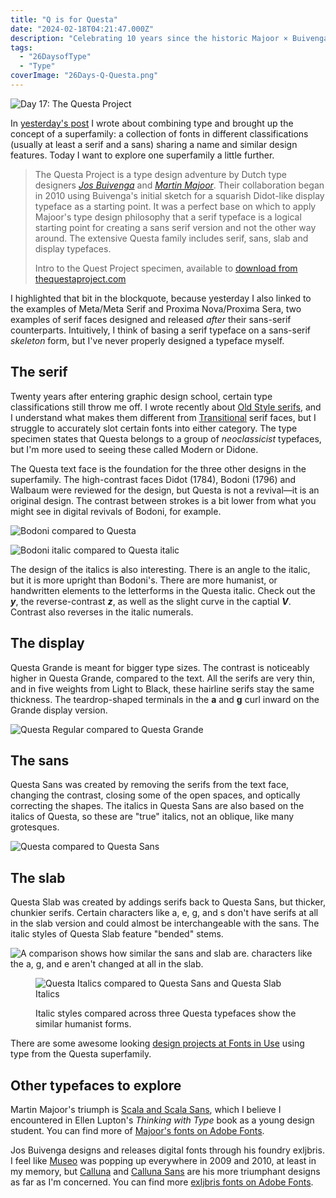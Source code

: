 ```yaml
---
title: "Q is for Questa"
date: "2024-02-18T04:21:47.000Z"
description: "Celebrating 10 years since the historic Majoor × Buivenga collab. "
tags: 
  - "26DaysofType"
  - "Type"
coverImage: "26Days-Q-Questa.png"
---
```


![Day 17: The Questa Project](images/26Days-Q-Questa-1024x576.png)

In [yesterday's post](https://nicksimson.com/posts/pairs/) I wrote about combining type and brought up the concept of a superfamily: a collection of fonts in different classifications (usually at least a serif and a sans) sharing a name and similar design features. Today I want to explore one superfamily a little further.

> The Questa Project is a type design adventure by Dutch type designers _[Jos Buivenga](https://www.exljbris.com/)_ and _[Martin Majoor](https://www.martinmajoor.com)_. Their collaboration began in 2010 using Buivenga's initial sketch for a squarish Didot-like display typeface as a starting point. It was a perfect base on which to apply Majoor's type design philosophy that a serif typeface is a logical starting point for creating a sans serif version and not the other way around. The extensive Questa family includes serif, sans, slab and display typefaces.
> 
> Intro to the Quest Project specimen, available to [download from thequestaproject.com](https://thequestaproject.com/free.html)

I highlighted that bit in the blockquote, because yesterday I also linked to the examples of Meta/Meta Serif and Proxima Nova/Proxima Sera, two examples of serif faces designed and released _after_ their sans-serif counterparts. Intuitively, I think of basing a serif typeface on a sans-serif _skeleton_ form, but I've never properly designed a typeface myself.

## The serif

Twenty years after entering graphic design school, certain type classifications still throw me off. I wrote recently about [Old Style serifs](https://nicksimson.com/posts/old-style/), and I understand what makes them different from [Transitional](https://fonts.google.com/knowledge/glossary/transitional_neo_classical) serif faces, but I struggle to accurately slot certain fonts into either category. The type specimen states that Questa belongs to a group of _neoclassicist_ typefaces, but I'm more used to seeing these called Modern or Didone.

The Questa text face is the foundation for the three other designs in the superfamily. The high-contrast faces Didot (1784), Bodoni (1796) and Walbaum were reviewed for the design, but Questa is not a revival—it is an original design. The contrast between strokes is a bit lower from what you might see in digital revivals of Bodoni, for example.

![Bodoni compared to Questa](images/26Days-Q-Questa-Regular-1024x576.png)

![Bodoni italic compared to Questa italic](images/26Days-Q-Questa-Italic-1024x576.png)

The design of the italics is also interesting. There is an angle to the italic, but it is more upright than Bodoni's. There are more humanist, or handwritten elements to the letterforms in the Questa italic. Check out the _**y**_, the reverse-contrast **_z_**, as well as the slight curve in the captial **_V_**. Contrast also reverses in the italic numerals.

## The display

Questa Grande is meant for bigger type sizes. The contrast is noticeably higher in Questa Grande, compared to the text. All the serifs are very thin, and in five weights from Light to Black, these hairline serifs stay the same thickness. The teardrop-shaped terminals in the **a** and **g** curl inward on the Grande display version.

![Questa Regular compared to Questa Grande](images/26Days-Q-Questa-Grande-1024x576.png)

## The sans

Questa Sans was created by removing the serifs from the text face, changing the contrast, closing some of the open spaces, and optically correcting the shapes. The italics in Questa Sans are also based on the italics of Questa, so these are "true" italics, not an oblique, like many grotesques.

![Questa compared to Questa Sans](images/26Days-Q-Questa-Sans-1024x576.png)

## The slab

Questa Slab was created by addings serifs back to Questa Sans, but thicker, chunkier serifs. Certain characters like a, e, g, and s don't have serifs at all in the slab version and could almost be interchangeable with the sans. The italic styles of Questa Slab feature "bended" stems.

![A comparison shows how similar the sans and slab are. characters like the a, g, and e aren't changed at all in the slab.](images/26Days-Q-Questa-Slab-1024x576.png)

<figure>

![Questa Italics compared to Questa Sans and Questa Slab Italics](images/26Days-Q-Questa-Italics-compared-1024x576.png)

<figcaption>

Italic styles compared across three Questa typefaces show the similar humanist forms.

</figcaption>

</figure>

There are some awesome looking [design projects at Fonts in Use](https://fontsinuse.com/foundry/1736/the-questa-project) using type from the Questa superfamily.

## Other typefaces to explore

Martin Majoor's triumph is [Scala and Scala Sans](https://www.martinmajoor.com/1_scala.html), which I believe I encountered in Ellen Lupton's _Thinking with Type_ book as a young design student. You can find more of [Majoor's fonts on Adobe Fonts](https://fonts.adobe.com/designers/martin-majoor).

Jos Buivenga designs and releases digital fonts through his foundry exljbris. I feel like [Museo](https://www.exljbris.com/museo.html) was popping up everywhere in 2009 and 2010, at least in my memory, but [Calluna](https://www.exljbris.com/calluna.html) and [Calluna Sans](https://www.exljbris.com/callunasans.html) are his more triumphant designs as far as I'm concerned. You can find more [exljbris fonts on Adobe Fonts](https://fonts.adobe.com/designers/jos-buivenga).
